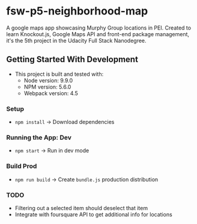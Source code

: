 # fsw-p5-neighborhood-map
A google maps app showcasing Murphy Group locations in PEI. Created to learn Knockout.js, Google Maps API and front-end package management, it's the 5th project in the Udacity Full Stack Nanodegree.

## Getting Started With Development
- This project is built and tested with:
  - Node version: 9.9.0
  - NPM version: 5.6.0
  - Webpack version: 4.5

### Setup
- `npm install` -> Download dependencies

### Running the App: Dev
- `npm start` -> Run in dev mode

### Build Prod
- `npm run build` -> Create `bundle.js` production distribution

### TODO
- Filtering out a selected item should deselect that item
- Integrate with foursquare API to get additional info for locations
